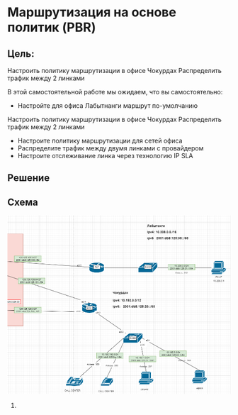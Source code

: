 
# Маршрутизация на основе политик (PBR)

## Цель:
Настроить политику маршрутизации в офисе Чокурдах Распределить трафик между 2 линками

В этой самостоятельной работе мы ожидаем, что вы самостоятельно:

+ Настройте для офиса Лабытнанги маршрут по-умолчанию

Настроить политику маршрутизации в офисе Чокурдах Распределить трафик между 2 линками
+ Настроите политику маршрутизации для сетей офиса
+ Распределите трафик между двумя линками с провайдером
+ Настроите отслеживание линка через технологию IP SLA



## Решение


## Схема

![](Pictures/Screenshot_1.png)

1. 
